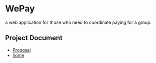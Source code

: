 # WePay
 a web application for those who need to coordinate paying for a group. 

## Project Document
* [Proposal](https://docs.google.com/document/d/1bsi3gLzUyEuyW62uFA_SIM7EPbNrkHV0ZZQ_QkNMisQ/edit#)
* [home](https://github.com/WePays/WePay/wiki/home)

